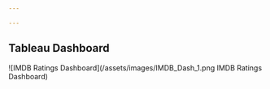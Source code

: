 ```yaml
---

---
```

## Tableau Dashboard

![IMDB Ratings Dashboard](/assets/images/IMDB_Dash_1.png IMDB Ratings Dashboard)